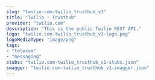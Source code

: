 ```yaml
---
slug: "twilio-com-twilio_trusthub_v1"
title: "Twilio - Trusthub"
provider: "twilio.com"
description: "This is the public Twilio REST API."
logo: "twilio.com-twilio_trusthub_v1-logo.png"
logoMediaType: "image/png"
tags:
- "telecom"
- "messaging"
stubs: "twilio.com-twilio_trusthub_v1-stubs.json"
swagger: "twilio.com-twilio_trusthub_v1-swagger.json"
---
```

